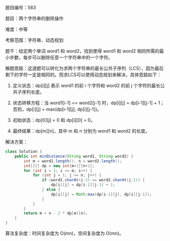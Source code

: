 题目编号：583

题目：两个字符串的删除操作

难度：中等

考察范围：字符串、动态规划

题干：给定两个单词 word1 和 word2，找到使得 word1 和 word2 相同所需的最小步数，每步可以删除任意一个字符串中的一个字符。

解题思路：这道题可以转化为求两个字符串的最长公共子序列（LCS），因为最后剩下的字符一定是相同的。而求LCS可以使用动态规划来解决，具体思路如下：

1. 定义状态：dp[i][j] 表示 word1 的前 i 个字符和 word2 的前 j 个字符的最长公共子序列长度。

2. 状态转移方程：当 word1[i-1] == word2[j-1] 时，dp[i][j] = dp[i-1][j-1] + 1；否则，dp[i][j] = max(dp[i-1][j], dp[i][j-1])。

3. 初始状态：dp[0][j] = 0 和 dp[i][0] = 0。

4. 最终结果：dp[m][n]，其中 m 和 n 分别为 word1 和 word2 的长度。

解决方案：

```java
class Solution {
    public int minDistance(String word1, String word2) {
        int m = word1.length(), n = word2.length();
        int[][] dp = new int[m+1][n+1];
        for (int i = 1; i <= m; i++) {
            for (int j = 1; j <= n; j++) {
                if (word1.charAt(i-1) == word2.charAt(j-1)) {
                    dp[i][j] = dp[i-1][j-1] + 1;
                } else {
                    dp[i][j] = Math.max(dp[i-1][j], dp[i][j-1]);
                }
            }
        }
        return m + n - 2 * dp[m][n];
    }
}
```

算法复杂度：时间复杂度为 O(mn)，空间复杂度为 O(mn)。